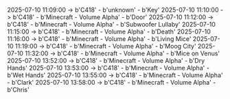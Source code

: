 2025-07-10 11:09:00 -> b'C418' - b'unknown' - b'Key'
2025-07-10 11:10:00 -> b'C418' - b'Minecraft - Volume Alpha' - b'Door'
2025-07-10 11:12:00 -> b'C418' - b'Minecraft - Volume Alpha' - b'Subwoofer Lullaby'
2025-07-10 11:15:00 -> b'C418' - b'Minecraft - Volume Alpha' - b'Death'
2025-07-10 11:16:00 -> b'C418' - b'Minecraft - Volume Alpha' - b'Living Mice'
2025-07-10 11:19:00 -> b'C418' - b'Minecraft - Volume Alpha' - b'Moog City'
2025-07-10 11:32:00 -> b'C418' - b'Minecraft - Volume Alpha' - b'Mice on Venus'
2025-07-10 13:52:00 -> b'C418' - b'Minecraft - Volume Alpha' - b'Dry Hands'
2025-07-10 13:53:00 -> b'C418' - b'Minecraft - Volume Alpha' - b'Wet Hands'
2025-07-10 13:55:00 -> b'C418' - b'Minecraft - Volume Alpha' - b'Clark'
2025-07-10 13:58:00 -> b'C418' - b'Minecraft - Volume Alpha' - b'Chris'
